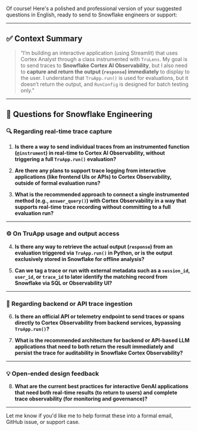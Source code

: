 Of course! Here's a polished and professional version of your suggested questions in English, ready to send to Snowflake engineers or support:

---

## ✅ Context Summary

> “I’m building an interactive application (using Streamlit) that uses Cortex Analyst through a class instrumented with `TruLens`. My goal is to send traces to **Snowflake Cortex AI Observability**, but I also need to **capture and return the output (`response`) immediately** to display to the user. I understand that `TruApp.run()` is used for evaluations, but it doesn’t return the output, and `RunConfig` is designed for batch testing only.”

---

## 🔧 Questions for Snowflake Engineering

### 🔍 Regarding real-time trace capture

1. **Is there a way to send individual traces from an instrumented function (`@instrument`) in real-time to Cortex AI Observability, without triggering a full `TruApp.run()` evaluation?**

2. **Are there any plans to support trace logging from interactive applications (like frontend UIs or APIs) to Cortex Observability, outside of formal evaluation runs?**

3. **What is the recommended approach to connect a single instrumented method (e.g., `answer_query()`) with Cortex Observability in a way that supports real-time trace recording without committing to a full evaluation run?**

---

### ⚙️ On TruApp usage and output access

4. **Is there any way to retrieve the actual output (`response`) from an evaluation triggered via `TruApp.run()` in Python, or is the output exclusively stored in Snowflake for offline analysis?**

5. **Can we tag a trace or run with external metadata such as a `session_id`, `user_id`, or `trace_id` to later identify the matching record from Snowflake via SQL or Observability UI?**

---

### 📡 Regarding backend or API trace ingestion

6. **Is there an official API or telemetry endpoint to send traces or spans directly to Cortex Observability from backend services, bypassing `TruApp.run()`?**

7. **What is the recommended architecture for backend or API-based LLM applications that need to both return the result immediately and persist the trace for auditability in Snowflake Cortex Observability?**

---

### 💡 Open-ended design feedback

8. **What are the current best practices for interactive GenAI applications that need both real-time results (to return to users) and complete trace observability (for monitoring and governance)?**

---

Let me know if you'd like me to help format these into a formal email, GitHub issue, or support case.
